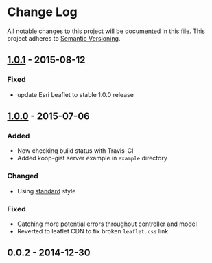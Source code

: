 # Change Log
All notable changes to this project will be documented in this file.
This project adheres to [Semantic Versioning](http://semver.org/).

## [1.0.1] - 2015-08-12

### Fixed
* update Esri Leaflet to stable 1.0.0 release

## [1.0.0] - 2015-07-06

### Added
* Now checking build status with Travis-CI
* Added koop-gist server example in `example` directory

### Changed
* Using [standard](https://github.com/feross/standard) style

### Fixed
* Catching more potential errors throughout controller and model
* Reverted to leaflet CDN to fix broken `leaflet.css` link

## 0.0.2 - 2014-12-30

[1.0.1]: https://github.com/koopjs/koop-gist/compare/v1.0.0...v1.0.1
[1.0.0]: https://github.com/koopjs/koop-gist/compare/v0.0.2...v1.0.0

